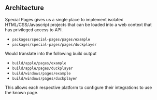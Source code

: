 ## Architecture

Special Pages gives us a single place to implement isolated HTML/CSS/Javascript projects that can be loaded into a web context that has privileged access to API.

- `packages/special-pages/pages/example`
- `packages/special-pages/pages/duckplayer`

Would translate into the following build output

- `build/apple/pages/example`
- `build/apple/pages/duckplayer`
- `build/windows/pages/example`
- `build/windows/pages/duckplayer`

This allows each respective platform to configure their integrations to use the known page.
